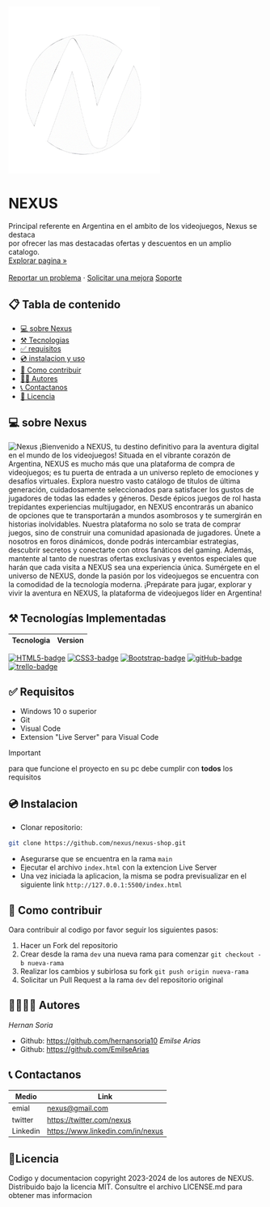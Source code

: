 <!-- Project logo -->
<div>
<a href='https://nexus-89i.netlify.app'>
    <img src='img/nexus-logo.png' alt='Nexus' width='300'>
</a>
    <h1>NEXUS</h1>
    <p>
    Principal referente en Argentina en el ambito de los videojuegos, Nexus se destaca <br>
    por ofrecer las mas destacadas ofertas y descuentos en un amplio catalogo.
    <br>
    <a href='https://nexus-89i.netlify.app'>Explorar pagina »</a><br><br>
    <a href='https://nexus-89i.netlify.app' >Reportar un problema</a>
    ·
    <a href='https://nexus-89i.netlify.app'>Solicitar una mejora</a>
    <a href='https://nexus-89i.netlify.app'>Soporte</a>
    </p>
</div>

## 📋 Tabla de contenido
- [💻 sobre Nexus](#💻-sobre-nexus)
- [⚒️ Tecnologias](#⚒️-tecnologías-implementadas)
- [ ✅ requisitos](#✅-requisitos)
- [ 💿 instalacion y uso](#💿-instalacion)
- [ 🤝 Como contribuir](#🤝-como-contribuir)
- [ 👨‍💻 Autores](#👨‍💻👩‍💻-autores)
- [ 📞 Contactanos](#📞-contactanos)
- [ 📄 Licencia](#📄licencia)

## 💻 sobre Nexus
![Nexus](img/nexus-page.png)
¡Bienvenido a NEXUS, tu destino definitivo para la aventura digital en el mundo de los videojuegos! Situada en el vibrante corazón de Argentina, NEXUS es mucho más que una plataforma de compra de videojuegos; es tu puerta de entrada a un universo repleto de emociones y desafíos virtuales.
Explora nuestro vasto catálogo de títulos de última generación, cuidadosamente seleccionados para satisfacer los gustos de jugadores de todas las edades y géneros. Desde épicos juegos de rol hasta trepidantes experiencias multijugador, en NEXUS encontrarás un abanico de opciones que te transportarán a mundos asombrosos y te sumergirán en historias inolvidables.
Nuestra plataforma no solo se trata de comprar juegos, sino de construir una comunidad apasionada de jugadores. Únete a nosotros en foros dinámicos, donde podrás intercambiar estrategias, descubrir secretos y conectarte con otros fanáticos del gaming. Además, mantente al tanto de nuestras ofertas exclusivas y eventos especiales que harán que cada visita a NEXUS sea una experiencia única.
Sumérgete en el universo de NEXUS, donde la pasión por los videojuegos se encuentra con la comodidad de la tecnología moderna. ¡Prepárate para jugar, explorar y vivir la aventura en NEXUS, la plataforma de videojuegos líder en Argentina!

## ⚒️ Tecnologías Implementadas
|Tecnologia|Version|
|-------------------------|---------------------|

[![HTML5-badge]][HTML-url] 
[![CSS3-badge]][CSS3-url] 
[![Bootstrap-badge]][Bootstrap-url] 
[![gitHub-badge]][gitHub-url] 
[![trello-badge]][trello-url] 


## ✅ Requisitos
* Windows 10 o superior
* Git
* Visual Code
* Extension "Live Server" para Visual Code
> [!IMPORTANT]
> para que funcione el proyecto en su pc debe cumplir con **todos** los requisitos

## 💿 Instalacion
- Clonar repositorio:

```bash
git clone https://github.com/nexus/nexus-shop.git
```

- Asegurarse que se encuentra en la rama `main`
- Ejecutar el archivo `index.html` con la extencion Live Server
- Una vez iniciada la aplicacion, la misma se podra previsualizar en el siguiente link  `http://127.0.0.1:5500/index.html`

## 🤝 Como contribuir 

Oara contribuir al codigo por favor seguir los siguientes pasos:
1. Hacer un Fork del repositorio
2. Crear desde la rama `dev` una nueva rama para comenzar `git checkout -b nueva-rama`
3. Realizar los cambios y subirlosa su fork `git push origin nueva-rama`
4. Solicitar un Pull Request a la rama `dev` del repositorio original

## 👨‍💻👩‍💻 Autores
_Hernan Soria_
+ Github: https://github.com/hernansoria10
_Emilse Arias_
+ Github: https://github.com/EmilseArias

## 📞 Contactanos

|Medio|Link|
|---|---|
emial | nexus@gmail.com
twitter |  https://twitter.com/nexus
Linkedin | https://www.linkedin.com/in/nexus

## 📄Licencia
Codigo y documentacion copyright 2023-2024 de los autores
de NEXUS. Distribuido bajo la licencia MIT. Consultre el archivo LICENSE.md para obtener mas informacion














<!-- Markdown links & images -->
[HTML5-badge]:https://img.shields.io/badge/HTML5-E34F26?style=for-the-badge&logo=html5&logoColor=white
[HTML-url]: https://html.com/tags/

[CSS3-badge]:https://img.shields.io/badge/CSS3-1572B6?style=for-the-badge&logo=css3&logoColor=white
[CSS3-url]:https://www.w3.org/Style/CSS/

[Bootstrap-badge]:https://img.shields.io/badge/Bootstrap-7952B3?style=for-the-badge&logo=bootstrap&logoColor=white
[Bootstrap-url]:https://getbootstrap.com/

[gitHub-badge]:https://img.shields.io/badge/GitHub-100000?style=for-the-badge&logo=github&logoColor=white
[gitHub-url]:https://github.com/

[trello-badge]:https://img.shields.io/badge/Trello-0052CC?style=for-the-badge&logo=trello&logoColor=white
[trello-url]:https://trello.com/



